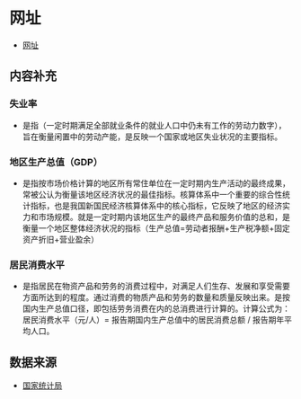 # 网址
- [网址](http://hinata013.pythonanywhere.com/)

## 内容补充
### 失业率
- 是指（一定时期满足全部就业条件的就业人口中仍未有工作的劳动力数字），旨在衡量闲置中的劳动产能，是反映一个国家或地区失业状况的主要指标。

### 地区生产总值（GDP）
- 是指按市场价格计算的地区所有常住单位在一定时期内生产活动的最终成果，常被公认为衡量该地区经济状况的最佳指标。核算体系中一个重要的综合性统计指标，也是我国新国民经济核算体系中的核心指标，它反映了地区的经济实力和市场规模。就是一定时期内该地区生产的最终产品和服务价值的总和，是衡量一个地区整体经济状况的指标（生产总值=劳动者报酬+生产税净额+固定资产折旧+营业盈余）
### 居民消费水平
- 是指居民在物资产品和劳务的消费过程中，对满足人们生存、发展和享受需要方面所达到的程度。通过消费的物质产品和劳务的数量和质量反映出来。是按国内生产总值口径，即包括劳务消费在内的总消费进行计算的。计算公式为：居民消费水平（元/人）= 报告期国内生产总值中的居民消费总额 / 报告期年平均人口。

## 数据来源
- [国家统计局](http://data.stats.gov.cn/easyquery.htm?cn=E0103)
